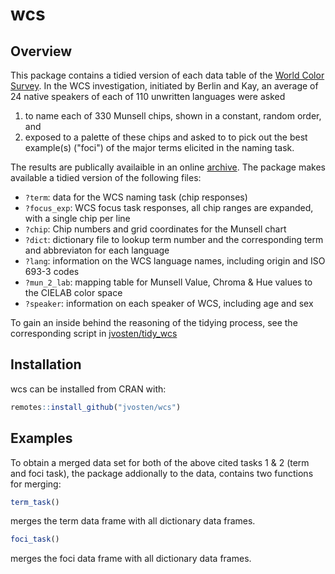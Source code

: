# wcs

## Overview

This package contains a tidied version of each data table of the [World Color Survey](https://www1.icsi.berkeley.edu/wcs/). In the WCS investigation, initiated by Berlin and Kay, an average of 24 native speakers of each of 110 unwritten languages were asked 

1. to name each of 330 Munsell chips, shown in a constant, random order, and 
2. exposed to a palette of these chips and asked to to pick out the best example(s) ("foci") of the major terms elicited in the naming task.

The results are publically availaible in an online [archive](https://www1.icsi.berkeley.edu/wcs/data.html).
The package makes available a tidied version of the following files:

* `?term`: data for the WCS naming task (chip responses)
* `?focus_exp`: WCS focus task responses, all chip ranges are expanded, with a single chip per line
* `?chip`: Chip numbers and grid coordinates for the Munsell chart
* `?dict`: dictionary file to lookup term number and the corresponding term and abbreviaton for each language
* `?lang`: information on the WCS language names, including origin and ISO 693-3 codes
* `?mun_2_lab`: mapping table for Munsell Value, Chroma & Hue values to the CIELAB color space
* `?speaker`: information on each speaker of WCS, including age and sex

To gain an inside behind the reasoning of the tidying process, see the corresponding script in [jvosten/tidy_wcs](https://github.com/jvosten/tidy_wcs/blob/master/scripts/tidying_wcs_exp.R)

## Installation

wcs can be installed from CRAN with:

```r
remotes::install_github("jvosten/wcs")
```

## Examples

To obtain a merged data set for both of the above cited tasks 1 & 2 (term and foci task), the package addionally to the data, contains two functions for merging:

```r
term_task()
```
merges the term data frame with all dictionary data frames.

```r
foci_task()
```
merges the foci data frame with all dictionary data frames.
